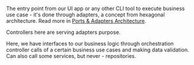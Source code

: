 The entry point from our UI app or any other CLI tool to execute business use case - it's done through adapters, a concept from hexagonal architecture. Read more in [Ports & Adapters Architecture](https://medium.com/the-software-architecture-chronicles/ports-adapters-architecture-d19f2d476eca).

Controllers here are serving adapters purpose.

Here, we have interfaces to our business logic through orchestration controller calls of a certain business use cases and making data validation. Can also call some services, but never - repositories.